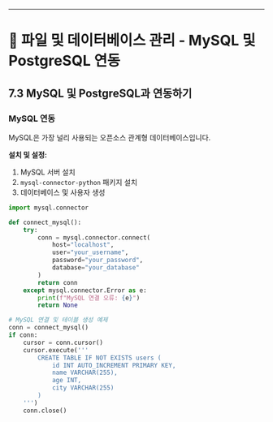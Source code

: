 ---

# 📘 파일 및 데이터베이스 관리 - MySQL 및 PostgreSQL 연동

## 7.3 MySQL 및 PostgreSQL과 연동하기

### MySQL 연동
MySQL은 가장 널리 사용되는 오픈소스 관계형 데이터베이스입니다.

**설치 및 설정:**
1. MySQL 서버 설치
2. `mysql-connector-python` 패키지 설치
3. 데이터베이스 및 사용자 생성

```python
import mysql.connector

def connect_mysql():
    try:
        conn = mysql.connector.connect(
            host="localhost",
            user="your_username",
            password="your_password",
            database="your_database"
        )
        return conn
    except mysql.connector.Error as e:
        print(f"MySQL 연결 오류: {e}")
        return None

# MySQL 연결 및 테이블 생성 예제
conn = connect_mysql()
if conn:
    cursor = conn.cursor()
    cursor.execute('''
        CREATE TABLE IF NOT EXISTS users (
            id INT AUTO_INCREMENT PRIMARY KEY,
            name VARCHAR(255),
            age INT,
            city VARCHAR(255)
        )
    ''')
    conn.close() 